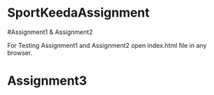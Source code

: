 # SportKeedaAssignment

#Assignment1 & Assignment2

  For Testing Assignment1 and Assignment2 open index.html file in any browser.

# Assignment3

